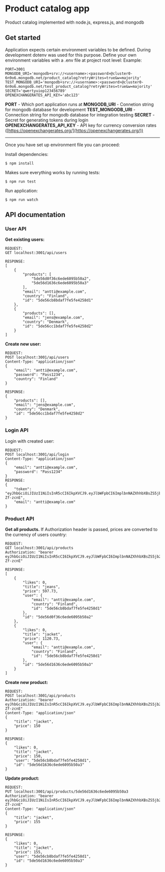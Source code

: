 # Product catalog app

Product catalog implemented with node.js, express.js, and mongodb

## Get started

Application expects certain environment variables to be defined. During development dotenv was used for this purpose. Define your own environment variables with a .env file at project root level:
Example:
```
PORT=3001
MONGODB_URI='mongodb+srv://<username>:<password>@cluster0-6n9o6.mongodb.net/product_catalog?retryWrites=true&w=majority'
TEST_MONGODB_URI='mongodb+srv://<username>:<password>@cluster0-6n9o6.mongodb.net/test_product_catalog?retryWrites=true&w=majority'
SECRET='qwertyuiop123456789'
OPENEXCHANGERATES_API_KEY='abc123'
```
**PORT** - Which port application runs at
**MONGODB_URI** - Connetion string for mongodb database for development
**TEST_MONGODB_URI** - Connection string for mongodb database for integration testing
**SECRET** - Secret for generating tokens during login
**OPENEXCHANGERATES_API_KEY** - API key for currency conversion rates ([https://openexchangerates.org/](https://openexchangerates.org/))

---
Once you have set up environment file you can proceed:

Install dependencies:
```
$ npm install
```
Makes sure everything works by running tests:
````
$ npm run test
````
Run application:
```
$ npm run watch
```


## API documentation

### User API
**Get existing users:**
````
REQUEST:
GET localhost:3001/api/users

RESPONSE:
[
    {
        "products": [
            "5de56d0f36c6ede6095b50a2",
            "5de56d1636c6ede6095b50a3"
        ],
        "email": "antti@example.com",
        "country": "Finland",
        "id": "5de56cb8bdaf7fe5fe4258d1"
    },
    {
        "products": [],
        "email": "jens@example.com",
        "country": "Denmark",
        "id": "5de56cc1bdaf7fe5fe4258d2"
    }
]
````
**Create new user:**
````
REQUEST:
POST localhost:3001/api/users
Content-Type: "application/json"
{
	"email": "antti@example.com",
	"password": "Pass1234",
	"country": "Finland"
}

RESPONSE:
{
    "products": [],
    "email": "jens@example.com",
    "country": "Denmark",
    "id": "5de56cc1bdaf7fe5fe4258d2"
}
````
### Login API
Login with created user:
````
REQUEST:
POST localhost:3001/api/login
Content-Type: "application/json"
{
	"email": "antti@example.com",
	"password": "Pass1234"
}
RESPONSE:
{
    "token": "eyJhbGciOiJIUzI1NiIsInR5cCI6IkpXVCJ9.eyJlbWFpbCI6ImplbnNAZXhhbXBsZS5jb21iLCJpZCI6IjYkZTU2Y2MxYmRhZjdmZTVmZTQyNThkMiIsImlhdCI6MTU3NTMxNjc4OH0.K4vIwnJUkPiIyEz8zWRD85AGM96Pc7q0xip-Zf-zcnE",
    "email": "antti@example.com"
}
````
### Product API
**Get all products.** If Authorization header is passed, prices are converted to the currency of users country:
````
REQUEST:
GET localhost:3001/api/products
Authorization: "bearer eyJhbGciOiJIUzI1NiIsInR5cCI6IkpXVCJ9.eyJlbWFpbCI6ImplbnNAZXhhbXBsZS5jb21iLCJpZCI6IjYkZTU2Y2MxYmRhZjdmZTVmZTQyNThkMiIsImlhdCI6MTU3NTMxNjc4OH0.K4vIwnJUkPiIyEz8zWRD85AGM96Pc7q0xip-Zf-zcnE"

RESPONSE:
[
    {
        "likes": 0,
        "title": "jeans",
        "price": 597.73,
        "user": {
            "email": "antti@example.com",
            "country": "Finland",
            "id": "5de56cb8bdaf7fe5fe4258d1"
        },
        "id": "5de56d0f36c6ede6095b50a2"
    },
    {
        "likes": 0,
        "title": "jacket",
        "price": 1120.73,
        "user": {
            "email": "antti@example.com",
            "country": "Finland",
            "id": "5de56cb8bdaf7fe5fe4258d1"
        },
        "id": "5de56d1636c6ede6095b50a3"
    }
]
````

**Create new product:**
```
REQUEST:
POST localhost:3001/api/products
Authorization: "bearer eyJhbGciOiJIUzI1NiIsInR5cCI6IkpXVCJ9.eyJlbWFpbCI6ImplbnNAZXhhbXBsZS5jb21iLCJpZCI6IjYkZTU2Y2MxYmRhZjdmZTVmZTQyNThkMiIsImlhdCI6MTU3NTMxNjc4OH0.K4vIwnJUkPiIyEz8zWRD85AGM96Pc7q0xip-Zf-zcnE"
Content-Type: "application/json"
{
	"title": "jacket",
	"price": 150
}

RESPONSE:
{
    "likes": 0,
    "title": "jacket",
    "price": 150,
    "user": "5de56cb8bdaf7fe5fe4258d1",
    "id": "5de56d1636c6ede6095b50a3"
}
```
**Update product:**
````
REQUEST:
PUT localhost:3001/api/products/5de56d1636c6ede6095b50a3
Authorization: "bearer eyJhbGciOiJIUzI1NiIsInR5cCI6IkpXVCJ9.eyJlbWFpbCI6ImplbnNAZXhhbXBsZS5jb21iLCJpZCI6IjYkZTU2Y2MxYmRhZjdmZTVmZTQyNThkMiIsImlhdCI6MTU3NTMxNjc4OH0.K4vIwnJUkPiIyEz8zWRD85AGM96Pc7q0xip-Zf-zcnE"
Content-Type: "application/json"
{
	"title": "jacket",
	"price": 155
}

RESPONSE:
{
    "likes": 0,
    "title": "jacket",
    "price": 155,
    "user": "5de56cb8bdaf7fe5fe4258d1",
    "id": "5de56d1636c6ede6095b50a3"
}
````
